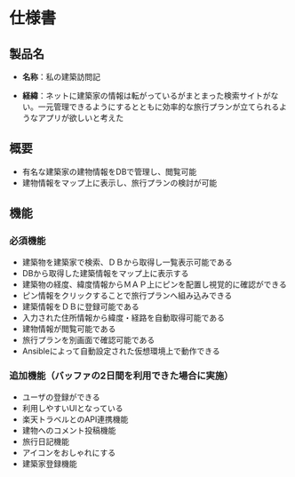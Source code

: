 # 仕様書

## 製品名

* **名称**：私の建築訪問記

* **経緯**：ネットに建築家の情報は転がっているがまとまった検索サイトがない。一元管理できるようにするとともに効率的な旅行プランが立てられるようなアプリが欲しいと考えた

## 概要

- 有名な建築家の建物情報をDBで管理し、閲覧可能
- 建物情報をマップ上に表示し、旅行プランの検討が可能

## 機能

### 必須機能
- 建築物を建築家で検索、ＤＢから取得し一覧表示可能である
- DBから取得した建築情報をマップ上に表示する
- 建築物の経度、緯度情報からＭＡＰ上にピンを配置し視覚的に確認ができる
- ピン情報をクリックすることで旅行プランへ組み込みできる
- 建築情報をＤＢに登録可能である
- 入力された住所情報から緯度・経路を自動取得可能である
- 建物情報が閲覧可能である
- 旅行プランを別画面で確認可能である
- Ansibleによって自動設定された仮想環境上で動作できる

### 追加機能（バッファの2日間を利用できた場合に実施）
- ユーザの登録ができる
- 利用しやすいUIとなっている
- 楽天トラベルとのAPI連携機能
- 建物へのコメント投稿機能
- 旅行日記機能
- アイコンをおしゃれにする
- 建築家登録機能

